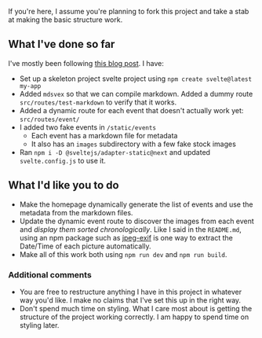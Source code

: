 If you're here, I assume you're planning to fork this project and take a stab at making the basic structure work.

## What I've done so far

I've mostly been following [this blog post](https://joshcollinsworth.com/blog/build-static-sveltekit-markdown-blog). I have:

- Set up a skeleton project svelte project using `npm create svelte@latest my-app`
- Added `mdsvex` so that we can compile markdown. Added a dummy route `src/routes/test-markdown` to verify that it works.
- Added a dynamic route for each event that doesn't actually work yet: `src/routes/event/`
- I added two fake events in `/static/events`
  - Each event has a markdown file for metadata
  - It also has an `images` subdirectory with a few fake stock images
- Ran `npm i -D @sveltejs/adapter-static@next` and updated `svelte.config.js` to use it.

## What I'd like you to do

- Make the homepage dynamically generate the list of events and use the metadata from the markdown files.
- Update the dynamic event route to discover the images from each event and _display them sorted chronologically_. Like I said in the `README.md`, using an npm package such as [jpeg-exif](https://www.npmjs.com/package/jpeg-exif) is one way to extract the Date/Time of each picture automatically.
- Make all of this work both using `npm run dev` and `npm run build`.

### Additional comments

- You are free to restructure anything I have in this project in whatever way you'd like. I make no claims that I've set this up in the right way.
- Don't spend much time on styling. What I care most about is getting the structure of the project working correctly. I am happy to spend time on styling later.
